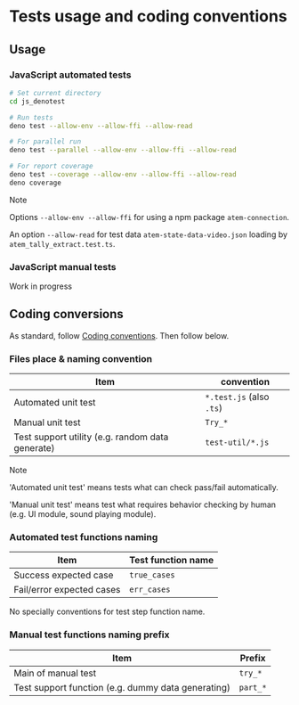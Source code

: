 # Tests usage and coding conventions

## Usage

### JavaScript automated tests

```sh
# Set current directory
cd js_denotest

# Run tests
deno test --allow-env --allow-ffi --allow-read

# For parallel run
deno test --parallel --allow-env --allow-ffi --allow-read

# For report coverage
deno test --coverage --allow-env --allow-ffi --allow-read
deno coverage
```

> [!NOTE]
>
> Options `--allow-env --allow-ffi` for using a npm package `atem-connection`.
>
> An option `--allow-read` for test data `atem-state-data-video.json` loading by `atem_tally_extract.test.ts`.

### JavaScript manual tests

Work in progress

## Coding conversions

As standard, follow [Coding conventions](../../CONTRIBUTING.md#coding-conventions). Then follow below.

### Files place & naming convention

| Item                                             | convention               |
| ------------------------------------------------ | ------------------------ |
| Automated unit test                              | `*.test.js` (also `.ts`) |
| Manual unit test                                 | `Try_*`                  |
| Test support utility (e.g. random data generate) | `test-util/*.js`         |

> [!NOTE]
>
> 'Automated unit test' means tests what can check pass/fail automatically.
>
> 'Manual unit test' means test what requires behavior checking by human (e.g. UI module, sound playing module).

### Automated test functions naming

| Item                      | Test function name |
| ------------------------- | ------------------ |
| Success expected case     | `true_cases`       |
| Fail/error expected cases | `err_cases`        |

No specially conventions for test step function name.

### Manual test functions naming prefix

| Item                                               | Prefix   |
| -------------------------------------------------- | -------- |
| Main of manual test                                | `try_*`  |
| Test support function (e.g. dummy data generating) | `part_*` |
